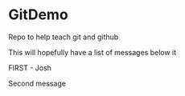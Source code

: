 # GitDemo
Repo to help teach git and github

This will hopefully have a list of messages below it

FIRST - Josh

Second message